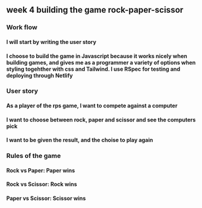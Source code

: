 ## **week 4 building the game rock-paper-scissor**

### **Work flow**
#### **I will start by writing the user story**
#### **I choose to build the game in Javascript because it works nicely when building games, and gives me as a programmer a variety of options when styling togehther with css and Tailwind. I use RSpec for testing and deploying through Netlify**

### **User story**
#### **As a player of the rps game, I want to compete against a computer**
#### **I want to choose between rock, paper and scissor and see the computers pick**
#### **I want to be given the result, and the choise to play again**

### **Rules of the game**
#### **Rock vs Paper: Paper wins**
#### **Rock vs Scissor: Rock wins**
#### **Paper vs Scissor: Scissor wins**